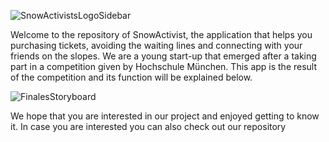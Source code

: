 ![SnowActivistsLogoSidebar](https://user-images.githubusercontent.com/72878620/102064995-485a6700-3df8-11eb-918f-7b73ea1a81d5.png)

Welcome to the repository of SnowActivist, the application that helps you purchasing tickets, avoiding the waiting lines and connecting with your friends on the slopes. We are a young start-up that emerged after a taking part in a competition given by Hochschule München. This app is the result of the competition and its function will be explained below.

![FinalesStoryboard](https://user-images.githubusercontent.com/72878620/102063145-f0bafc00-3df5-11eb-8399-56427acc96d4.jpg)

We hope that you are interested in our project and enjoyed getting to know it. In case you are interested you can also check out our repository
